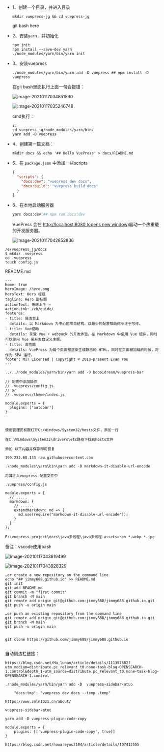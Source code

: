 - 1、创建一个目录，并进入目录

  ```
  mkdir vuepress-jg && cd vuepress-jg
  ```

  git bash here

- 2、安装yarn，并初始化

  ```
  npm init
  npm install --save-dev yarn
  ./node_modules/yarn/bin/yarn init
  ```

- 3、安装vuepress

  ```
  ./node_modules/yarn/bin/yarn add -D vuepress ## npm install -D vuepress
  ```

  在git bash里面执行上面一句会报错：

  ![image-20210117034851560](vuepress.assets/image-20210117034851560.png)

  ![image-20210117035246748](vuepress.assets/image-20210117035246748.png)

  cmd执行：

  ```
  E:
  cd vuepress_jg/node_modules/yarn/bin/
  yarn add -D vuepress
  ```

- 4、创建第一篇文档：

  ```
  mkdir docs && echo '## Hello VuePress' > docs/README.md
  ```

- 5、在 `package.json` 中添加一些scripts

  ```json
  {
    "scripts": {
      "docs:dev": "vuepress dev docs",
      "docs:build": "vuepress build docs"
    }
  }
  ```

- 6、在本地启动服务器

  ```bash
  yarn docs:dev ## npm run docs:dev
  ```

  VuePress 会在 [http://localhost:8080 (opens new window)](http://localhost:8080/)启动一个热重载的开发服务器。

  ![image-20210117042852836](vuepress.assets/image-20210117042852836.png)



```
/e/vuepress_jg/docs
$ mkdir .vuepress
cd .vuepress
touch config.js
```

README.md

```
---
home: true
heroImage: /hero.png
heroText: Hero 标题
tagline: Hero 副标题
actionText: 快速上手 →
actionLink: /zh/guide/
features:
- title: 简洁至上
  details: 以 Markdown 为中心的项目结构，以最少的配置帮助你专注于写作。
- title: Vue驱动
  details: 享受 Vue + webpack 的开发体验，在 Markdown 中使用 Vue 组件，同时可以使用 Vue 来开发自定义主题。
- title: 高性能
  details: VuePress 为每个页面预渲染生成静态的 HTML，同时在页面被加载的时候，将作为 SPA 运行。
footer: MIT Licensed | Copyright © 2018-present Evan You
---
```

```
../../node_modules/yarn/bin/yarn add -D boboidream/vuepress-bar
```

```
// 配置中添加插件
// .vuepress/config.js
// or
// .vuepress/theme/index.js

module.exports = {
  plugins: ['autobar']
}



使用管理员权限打开C:/Windows/System32/hosts文件，添加一行

在C:\Windows\System32\drivers\etc路径下找到hosts文件

添加 以下内容并保存即可恢复

199.232.68.133 raw.githubusercontent.com
```

```
.\node_modules\yarn\bin\yarn add -D markdown-it-disable-url-encode

将其注入vuepress 配置文件中

.vuepress/config.js

module.exports = {
  // .....
  markdown: {
    // ......
    extendMarkdown: md => {
      md.use(require("markdown-it-disable-url-encode"));
    }
  }
};
```

```
E:\vuepress_project\docs\java多线程\java多线程.assets>ren *.webp *.jpg
```



备注：vscode使用bash

![image-20210117043819499](vuepress.assets/image-20210117043819499.png)

![image-20210117043928329](vuepress.assets/image-20210117043928329.png)

```
…or create a new repository on the command line
echo "## jimmy688.github.io" >> README.md
git init
git add README.md
git commit -m "first commit"
git branch -M main
git remote add origin git@github.com:jimmy688/jimmy688.github.io.git
git push -u origin main
                
…or push an existing repository from the command line
git remote add origin git@github.com:jimmy688/jimmy688.github.io.git
git branch -M main
git push -u origin main


git clone https://github.com/jimmy688/jimmy688.github.io


```

自动侧边栏链接：
```
https://blog.csdn.net/Ma_lunan/article/details/111357682?utm_medium=distribute.pc_relevant_t0.none-task-blog-OPENSEARCH-1.control&depth_1-utm_source=distribute.pc_relevant_t0.none-task-blog-OPENSEARCH-1.control
```
```
./node_modules/yarn/bin/yarn add -D  vuepress-sidebar-atuo
```

```
    "docs:tmp": "vuepress dev docs --temp .temp"
```

```
https://www.zmln1021.cn/about/

vuepress-sidebar-atuo
```


```
yarn add -D vuepress-plugin-code-copy

module.exports = {
    plugins: [['vuepress-plugin-code-copy', true]]
}
```


```
https://blog.csdn.net/howareyou2104/article/details/107412555
```